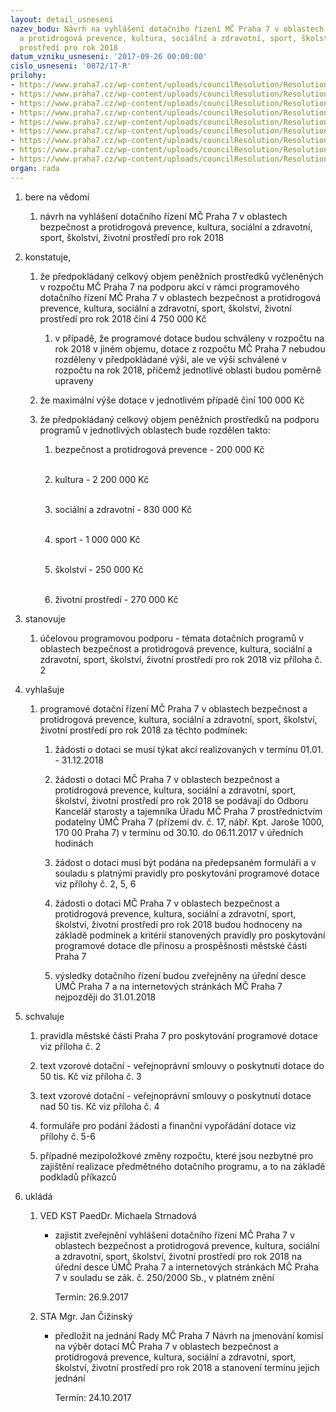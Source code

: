 ```yaml
---
layout: detail_usneseni
nazev_bodu: Návrh na vyhlášení dotačního řízení MČ Praha 7 v oblastech bezpečnost
  a protidrogová prevence, kultura, sociální a zdravotní, sport, školství, životní
  prostředí pro rok 2018
datum_vzniku_usneseni: '2017-09-26 00:00:00'
cislo_usneseni: '0872/17-R'
prilohy:
- https://www.praha7.cz/wp-content/uploads/councilResolution/Resolutions/28660/export/M8D_Obecneprogramovedotace_2018_vyhlaseni_V~251383.doc
- https://www.praha7.cz/wp-content/uploads/councilResolution/Resolutions/28660/export/Pravidla_pro_poskytovani_programove_dotace_MC_Praha_7_pro_rok_2018~251382.doc
- https://www.praha7.cz/wp-content/uploads/councilResolution/Resolutions/28660/export/Vzorova_smlouva_programova_dotace_2018_do_50tis~251381.doc
- https://www.praha7.cz/wp-content/uploads/councilResolution/Resolutions/28660/export/Vzorova_smlouva_programova_dotace_2018_nad_50tis~251380.doc
- https://www.praha7.cz/wp-content/uploads/councilResolution/Resolutions/28660/export/Zadost_o_poskytnuti_programove_dotace_2018_aktual_20_09~251379.doc
- https://www.praha7.cz/wp-content/uploads/councilResolution/Resolutions/28660/export/Polozkovy_rozpocet_dotace~251378.xls
- https://www.praha7.cz/wp-content/uploads/councilResolution/Resolutions/28660/export/Cestne_prohlaseni_zadatele_De_minimis~251377.doc
- https://www.praha7.cz/wp-content/uploads/councilResolution/Resolutions/28660/export/Financni_vyporadani_dotace~251376.xls
- https://www.praha7.cz/wp-content/uploads/councilResolution/Resolutions/28660/export/export~295199.pdf
organ: rada
---
```

<ol id="urzList" class="urzList_view"><li id="" class="urzClass1"><span name="1">bere na vědomí</span><ol class="urzOlClass decimal "><li style="text-align: left;" id="" class="urzClass2"><span><p>návrh na vyhlášení dotačního řízení MČ Praha 7 v oblastech bezpečnost a protidrogová prevence, kultura, sociální a zdravotní, sport, školství, životní prostředí pro rok 2018</p></span></li></ol></li><li id="" class="urzClass1"><span name="50">konstatuje,</span><ol class="urzOlClass decimal "><li style="text-align: left;" id="" class="urzClass2"><span><p>že předpokládaný celkový objem peněžních prostředků vyčleněných v rozpočtu MČ Praha 7 na podporu akcí v rámci programového dotačního řízení MČ Praha 7 v oblastech bezpečnost a protidrogová prevence, kultura, sociální a zdravotní, sport, školství, životní prostředí pro rok 2018 činí 4 750 000 Kč</p></span><ol class="urzUlClass"><li style="text-align: left;" id="" class="urzClass3"><span><p>v případě, že programové dotace budou schváleny v rozpočtu na rok 2018 v jiném objemu, dotace z rozpočtu MČ Praha 7 nebudou rozděleny v předpokládané výši, ale ve výši schválené v rozpočtu na rok 2018, přičemž jednotlivé oblasti budou poměrně upraveny</p></span></li></ol></li><li style="text-align: left;" id="" class="urzClass2"><span><p>že maximální výše dotace v jednotlivém případě činí 100 000 Kč</p></span></li><li style="text-align: left;" id="" class="urzClass2"><span><p>že předpokládaný celkový objem peněžních prostředků na podporu programů v jednotlivých oblastech bude rozdělen takto:</p></span><ol class="urzUlClass"><li style="text-align: left;" id="" class="urzClass3"><span><p>bezpečnost a protidrogová prevence - 200 000 Kč<br><br></p></span></li><li style="text-align: left;" id="" class="urzClass3"><span><p>kultura - 2 200 000 Kč<br><br></p></span></li><li style="text-align: left;" id="" class="urzClass3"><span><p>sociální a zdravotní - 830 000 Kč<br><br></p></span></li><li style="text-align: left;" id="" class="urzClass3"><span><p>sport - 1 000 000 Kč<br><br></p></span></li><li style="text-align: left;" id="" class="urzClass3"><span><p>školství - 250 000 Kč<br><br></p></span></li><li style="text-align: left;" id="" class="urzClass3"><span><p>životní prostředí - 270 000 Kč</p></span></li></ol></li></ol></li><li id="" class="urzClass1"><span name="77">stanovuje</span><ol class="urzOlClass decimal "><li style="text-align: left;" id="" class="urzClass2"><span><p>účelovou programovou podporu - témata dotačních programů v oblastech bezpečnost a protidrogová prevence, kultura, sociální a zdravotní, sport, školství, životní prostředí pro rok 2018 viz příloha č. 2</p></span></li></ol></li><li id="" class="urzClass1"><span name="36">vyhlašuje</span><ol class="urzOlClass decimal "><li style="text-align: left;" id="" class="urzClass2"><span><p>programové dotační řízení MČ Praha 7 v oblastech bezpečnost a protidrogová prevence, kultura, sociální a zdravotní, sport, školství, životní prostředí pro rok 2018 za těchto podmínek:<br></p></span><ol class="urzUlClass"><li style="text-align: left;" id="" class="urzClass3"><span><p>žádosti o dotaci se musí týkat akcí realizovaných v termínu 01.01. - 31.12.2018<br></p></span></li><li style="text-align: left;" id="" class="urzClass3"><span><p>žádosti o dotaci MČ Praha 7 v oblastech bezpečnost a protidrogová prevence, kultura, sociální a zdravotní, sport, školství, životní prostředí pro rok 2018 se podávají do Odboru Kancelář starosty a tajemníka Úřadu MČ Praha 7 prostřednictvím podatelny ÚMČ Praha 7 (přízemí dv. č. 17, nábř. Kpt. Jaroše 1000, 170 00 Praha 7) v termínu od 30.10. do 06.11.2017 v úředních hodinách</p></span></li><li style="text-align: left;" id="" class="urzClass3"><span><p>žádost o dotaci musí být podána na předepsaném formuláři a v souladu s platnými pravidly pro poskytování programové dotace viz přílohy č. 2, 5, 6<br></p></span></li><li style="text-align: left;" id="" class="urzClass3"><span><p>žádosti o dotaci MČ Praha 7 v oblastech bezpečnost a protidrogová prevence, kultura, sociální a zdravotní, sport, školství, životní prostředí pro rok 2018 budou hodnoceny na základě podmínek a kritérií stanovených pravidly pro poskytování programové dotace dle přínosu a prospěšnosti městské části Praha 7</p></span></li><li style="text-align: left;" id="" class="urzClass3"><span><p>výsledky dotačního řízení budou zveřejněny na úřední desce ÚMČ Praha 7 a na internetových stránkách MČ Praha 7 nejpozději do 31.01.2018</p></span></li></ol></li></ol></li><li id="" class="urzClass1"><span name="24">schvaluje</span><ol class="urzOlClass decimal "><li style="text-align: left;" id="" class="urzClass2"><span><p>pravidla městské části Praha 7 pro poskytování programové dotace viz příloha č. 2</p></span></li><li style="text-align: left;" id="" class="urzClass2"><span><p>text vzorové dotační - veřejnoprávní smlouvy o poskytnutí dotace do 50 tis. Kč viz příloha č. 3</p></span></li><li style="text-align: left;" id="" class="urzClass2"><span><p>text vzorové dotační - veřejnoprávní smlouvy o poskytnutí dotace nad 50 tis. Kč viz příloha č. 4</p></span></li><li style="text-align: left;" id="" class="urzClass2"><span><p>formuláře pro podání žádosti a finanční vypořádání dotace viz přílohy č. 5-6<br></p></span></li><li style="text-align: left;" id="" class="urzClass2"><span><p>případné mezipoložkové změny rozpočtu, které jsou nezbytné pro zajištění realizace předmětného dotačního programu, a to na základě podkladů příkazců</p></span></li></ol></li><li class="urzClass1" id="urzUkoly"><span name="1">ukládá</span><ol class="urzOlClass"><li class="urzClass2"><span><p>VED KST PaedDr. Michaela Strnadová</p></span><ul class="urzUlClass"><li class="urzClass3"><span><p>zajistit zveřejnění vyhlášení dotačního řízení MČ Praha 7 v oblastech bezpečnost a protidrogová prevence, kultura, sociální a zdravotní, sport, školství, životní prostředí pro rok 2018 na úřední desce ÚMČ Praha 7 a internetových stránkách MČ Praha 7 v souladu se zák. č. 250/2000 Sb., v platném znění</p></span><span class="urzUkolTermin">  Termín:&nbsp;26.9.2017</span></li></ul></li><li class="urzClass2"><span><p>STA Mgr. Jan Čižinský</p></span><ul class="urzUlClass"><li class="urzClass3"><span><p>předložit na jednání Rady MČ Praha 7 Návrh na jmenování komisí na výběr dotací MČ Praha 7 v oblastech bezpečnost a protidrogová prevence, kultura, sociální a zdravotní, sport, školství, životní prostředí pro rok 2018 a stanovení termínu jejich jednání</p></span><span class="urzUkolTermin">  Termín:&nbsp;24.10.2017</span></li></ul></li></ol></li></ol>